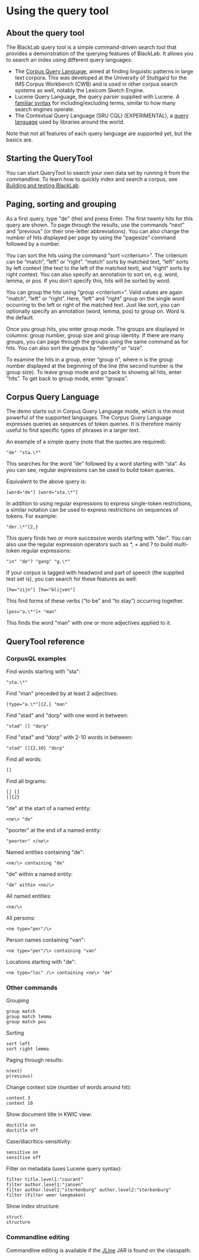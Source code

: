 # Using the query tool

About the query tool
--------------------

The BlackLab query tool is a simple command-driven search tool that provides a demonstration of the querying features of BlackLab. It allows you to search an index using different query languages:

-   The [Corpus Query Language](corpus-query-language.html), aimed at finding linguistic patterns in large text corpora. This was developed at the University of Stuttgard for the IMS Corpus Workbench (CWB) and is used in other corpus search systems as well, notably the Lexicom Sketch Engine.
-   Lucene Query Language, the query parser supplied with Lucene. A [familiar syntax](http://lucene.apache.org/core/2_9_4/queryparsersyntax.html "http://lucene.apache.org/core/2_9_4/queryparsersyntax.html") for including/excluding terms, similar to how many search engines operate.
-   The Contextual Query Language (SRU CQL) (EXPERIMENTAL), a [query language](http://zing.z3950.org/cql/intro.html "http://zing.z3950.org/cql/intro.html") used by libraries around the world.

Note that not all features of each query language are supported yet, but the basics are.

Starting the QueryTool
----------------------

You can start QueryTool to search your own data set by running it from the commandline. To learn how to quickly index and search a corpus, see [Building and testing BlackLab](/Building_and_testing_BlackLab "Building and testing BlackLab").

Paging, sorting and grouping
----------------------------

As a first query, type "de" (the) and press Enter. The first twenty hits for this query are shown. To page through the results, use the commands “next” and “previous” (or their one-letter abbreviations). You can also change the number of hits displayed per page by using the “pagesize” command followed by a number.

You can sort the hits using the command “sort <criterium\>”. The criterium can be “match”, “left” or “right”. “match” sorts by matched text, “left” sorts by left context (the text to the left of the matched text), and “right” sorts by right context. You can also specify an annotation to sort on, e.g. word, lemma, or pos. If you don't specify this, hits will be sorted by word.

You can group the hits using “group <criterium\>”. Valid values are again “match”, “left” or “right”. Here, “left” and “right” group on the single word occurring to the left or right of the matched text. Just like sort, you can optionally specify an annotation (word, lemma, pos) to group on. Word is the default.

Once you group hits, you enter group mode. The groups are displayed in columns: group number, group size and group identity. If there are many groups, you can page through the groups using the same command as for hits. You can also sort the groups by “identity” or “size”.

To examine the hits in a group, enter “group n”, where n is the group number displayed at the beginning of the line (the second number is the group size). To leave group mode and go back to showing all hits, enter “hits”. To get back to group mode, enter “groups”.

Corpus Query Language
---------------------

The demo starts out in Corpus Query Language mode, which is the most powerful of the supported languages. The Corpus Query Language expresses queries as sequences of token queries. It is therefore mainly useful to find specific types of phrases in a larger text.

An example of a simple query (note that the quotes are required):

	"de" "sta.\*"

This searches for the word “de” followed by a word starting with “sta”. As you can see, regular expressions can be used to build token queries.

Equivalent to the above query is:

	[word="de"] [word="sta.\*"]

In addition to using regular expressions to express single-token restrictions, a similar notation can be used to express restrictions on sequences of tokens. For example:

	"der.\*"{2,}

This query finds two or more successive words starting with "der". You can also use the regular expression operators such as \*, + and ? to build multi-token regular expressions:

	"in" "de"? "gang" "g.\*"

If your corpus is tagged with headword and part of speech (the supplied test set is), you can search for these features as well:

	[hw="zijn"] [hw="blijven"]

This find forms of these verbs (“to be” and “to stay”) occurring together.

	[pos="a.\*"]+ "man"

This finds the word "man" with one or more adjectives applied to it.

QueryTool reference
-------------------

### CorpusQL examples

Find words starting with "sta":

	"sta.\*"

Find "man" preceded by at least 2 adjectives:

	[type="a.\*"]{2,} "man"

Find "stad" and "dorp" with one word in between:

	"stad" [] "dorp"

Find "stad" and "dorp" with 2-10 words in between:

	"stad" []{2,10} "dorp"

Find all words:

	[]

Find all bigrams:

	[] []
	[]{2}

"de" at the start of a named entity:

	<ne\> "de"

"poorter" at the end of a named entity:

	"poorter" </ne\>

Named entities containing "de":

	<ne/\> containing "de"

"de" within a named entity:

	"de" within <ne/\>

All named entities:

	<ne/\>

All persons:

	<ne type="per"/\>

Person names containing "van":

	<ne type="per"/\> containing "van"

Locations starting with "de":

	<ne type="loc" /\> containing <ne\> "de"

### Other commands

Grouping

	group match
	group match lemma
	group match pos

Sorting

	sort left
	sort right lemma

Paging through results:

	n(ext)
	p(revious)

Change context size (number of words around hit):

	context 3
	context 10

Show document title in KWIC view:

	doctitle on
	doctitle off

Case/diacritics-sensitivity:

	sensitive on
	sensitive off

Filter on metadata (uses Lucene query syntax):

	filter title.level1:"courant"
	filter author.level1:"jansen"
	filter author.level1:"sterkenburg" author.level2:"sterkenburg"
	filter (Filter weer leegmaken)

Show index structure:

	struct
	structure

### Commandline editing

Commandline editing is available if the [JLine](http://jline.sourceforge.net/) JAR is found on the classpath.
